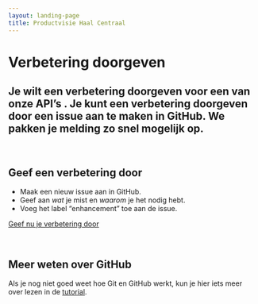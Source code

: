 ```yaml
---
layout: landing-page
title: Productvisie Haal Centraal
---
```


# Verbetering doorgeven
## Je wilt een verbetering doorgeven voor een van onze API’s . Je kunt een verbetering doorgeven door een issue aan te maken in GitHub. We pakken je melding zo snel mogelijk op.
&nbsp;

## Geef een verbetering door
* Maak een nieuw issue aan in GitHub.
* Geef aan *wat* je mist en *waarom* je het nodig hebt.
* Voeg het label “enhancement” toe aan de issue.

[Geef nu je verbetering door](http://example.com)

&nbsp;   
## Meer weten over GitHub

Als je nog niet goed weet hoe Git en GitHub werkt, kun je hier iets meer over lezen in de [tutorial](https://github.com/VNG-Realisatie/API-Kennisbank/blob/master/GitHub%20tutorial/github_tutorial.md).


&nbsp;   
